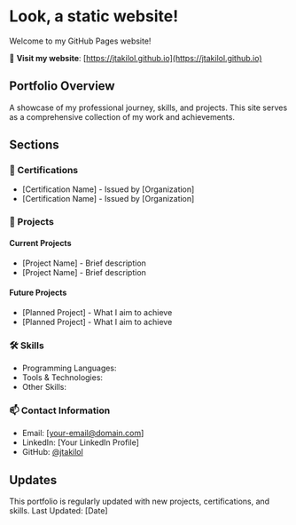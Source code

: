 # Look, a static website!

Welcome to my GitHub Pages website!

📍 **Visit my website**: [https://jtakilol.github.io](https://jtakilol.github.io)

## Portfolio Overview

A showcase of my professional journey, skills, and projects. This site serves as a comprehensive collection of my work and achievements.

## Sections

### 📜 Certifications

- [Certification Name] - Issued by [Organization]
- [Certification Name] - Issued by [Organization]

### 💼 Projects

#### Current Projects

- [Project Name] - Brief description
- [Project Name] - Brief description

#### Future Projects

- [Planned Project] - What I aim to achieve
- [Planned Project] - What I aim to achieve

### 🛠️ Skills

- Programming Languages:
- Tools & Technologies:
- Other Skills:

### 📫 Contact Information

- Email: [your-email@domain.com]
- LinkedIn: [Your LinkedIn Profile]
- GitHub: [@jtakilol](https://github.com/jtakilol)

## Updates

This portfolio is regularly updated with new projects, certifications, and skills.
Last Updated: [Date]
